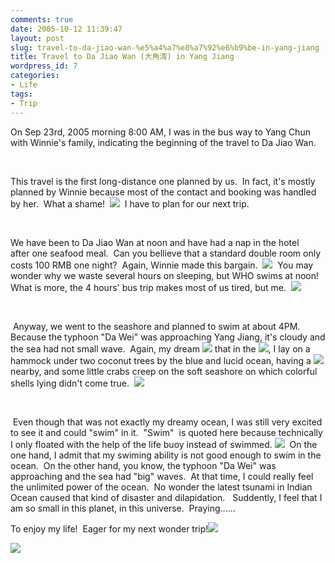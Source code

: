 ```yaml
---
comments: true
date: 2005-10-12 11:39:47
layout: post
slug: travel-to-da-jiao-wan-%e5%a4%a7%e8%a7%92%e6%b9%be-in-yang-jiang
title: Travel to Da Jiao Wan (大角湾) in Yang Jiang
wordpress_id: 7
categories:
- Life
tags:
- Trip
---
```


On Sep 23rd, 2005 morning 8:00 AM, I was in the bus way to Yang Chun with Winnie's family, indicating the beginning of the travel to Da Jiao Wan.




 




This travel is the first long-distance one planned by us.  In fact, it's mostly planned by Winnie because most of the contact and booking was handled by her.  What a shame!  ![](http://spaces.msn.com/rte/emoticons/smile_embaressed.gif)  I have to plan for our next trip.




 




We have been to Da Jiao Wan at noon and have had a nap in the hotel after one seafood meal.  Can you bellieve that a standard double room only costs 100 RMB one night?  Again, Winnie made this bargain.  ![](http://spaces.msn.com/rte/emoticons/smile_teeth.gif)  You may wonder why we waste several hours on sleeping, but WHO swims at noon!  What is more, the 4 hours' bus trip makes most of us tired, but me.  ![](http://spaces.msn.com/rte/emoticons/smile_shades.gif)




 




 Anyway, we went to the seashore and planned to swim at about 4PM.  Because the typhoon "Da Wei" was approaching Yang Jiang, it's cloudy and the sea had not small wave.  Again, my dream ![](http://spaces.msn.com/rte/emoticons/island.gif) that in the ![](http://spaces.msn.com/rte/emoticons/sun.gif), I lay on a hammock under two coconut trees by the blue and lucid ocean, having a ![](http://spaces.msn.com/rte/emoticons/coffee.gif) nearby, and some little crabs creep on the soft seashore on which colorful shells lying didn't come true.  ![](http://spaces.msn.com/rte/emoticons/smile_confused.gif)




 




 Even though that was not exactly my dreamy ocean, I was still very excited to see it and could "swim" in it.  "Swim"  is quoted here because technically I only floated with the help of the life buoy instead of swimmed. ![](http://spaces.msn.com/rte/emoticons/smile_tongue.gif)  On the one hand, I admit that my swiming ability is not good enough to swim in the ocean.  On the other hand, you know, the typhoon "Da Wei" was approaching and the sea had "big" waves.  At that time, I could really feel the unlimited power of the ocean.  No wonder the latest tsunami in Indian Ocean caused that kind of disaster and dilapidation.   Suddently, I feel that I am so small in this planet, in this universe.  Praying......




To enjoy my life!  Eager for my next wonder trip!![](http://spaces.msn.com/rte/emoticons/lightbulb.gif)

[![](http://blufiles.storage.live.com/y1mU494rqb2Y5u6XyeVOI6DJxSm3QZ9fO2p0ghuLKULWRvTEO94fKDhlY4ekozYz17xm_urlfy7M7lQzyMsqZCqaoyR7diEicseUR53a-GyS9pL85BtxdGLSgaQUqHtZep6TtufwDyFP8I)](http://blufiles.storage.live.com/y1mU494rqb2Y5u6XyeVOI6DJxSm3QZ9fO2p0ghuLKULWRvTEO94fKDhlY4ekozYz17xm_urlfy7M7lQzyMsqZCqaoyR7diEicseiPhm-yTa0iNedNLPn3jwHQIM-hI0zkn2gLab9dNcXwo)
